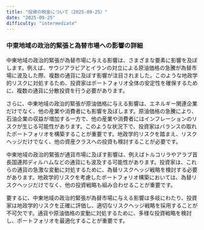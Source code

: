 ```yaml
---
title: "投資の税金について（2025-09-25）"
date: "2025-09-25"
difficulty: "intermediate"
---
```


### 中東地域の政治的緊張と為替市場への影響の詳細

中東地域の政治的緊張が為替市場に与える影響は、さまざまな要素に影響を及ぼします。例えば、サウジアラビアとイランの対立による原油価格の急騰が為替市場に波及した際、複数の通貨に及ぼす影響が注目されました。このような地政学的リスクに対処するため、投資家はポートフォリオ全体の安定性を確保するために、複数の通貨に分散投資を行う必要があります。

さらに、中東地域の政治的緊張が原油価格に与える影響は、エネルギー関連企業だけでなく、他の産業や消費者にも影響を及ぼします。原油価格の急騰により、石油企業の収益が増加する一方で、他の産業や消費者にはインフレーションのリスクが生じる可能性があります。このような状況下で、投資家はバランスの取れたポートフォリオを構築することが重要です。地政学的リスクを踏まえ、リスクヘッジだけでなく、他の資産クラスへの投資も検討することが必要です。

中東地域の政治的緊張が通貨市場に及ぼす影響は、例えばトルコリラやアラブ首長国連邦ディルハムなどの通貨にも波及する可能性があります。投資家は、これらの通貨の急激な変動に対処するために、為替リスクヘッジ戦略を検討する必要があります。地政学的リスクを考慮したポートフォリオ構築においては、為替リスクヘッジだけでなく、他の投資戦略も組み合わせることが重要です。

要するに、中東地域の政治的緊張が為替市場に与える影響は多岐にわたり、投資家は地政学的リスクを正確に評価し、適切なリスクヘッジ戦略を採用することが不可欠です。通貨や原油価格の変動に対処するために、多様な投資戦略を検討し、ポートフォリオを最適化することが重要です。

